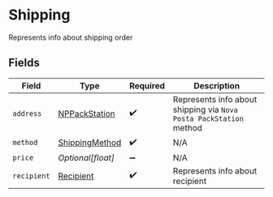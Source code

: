 # Shipping

Represents info about shipping order


## Fields

| Field                                                              | Type                                                               | Required                                                           | Description                                                        |
| ------------------------------------------------------------------ | ------------------------------------------------------------------ | ------------------------------------------------------------------ | ------------------------------------------------------------------ |
| `address`                                                          | [NPPackStation](../../models/shared/nppackstation.md)              | :heavy_check_mark:                                                 | Represents info about shipping via `Nova Posta PackStation` method |
| `method`                                                           | [ShippingMethod](../../models/shared/shippingmethod.md)            | :heavy_check_mark:                                                 | N/A                                                                |
| `price`                                                            | *Optional[float]*                                                  | :heavy_minus_sign:                                                 | N/A                                                                |
| `recipient`                                                        | [Recipient](../../models/shared/recipient.md)                      | :heavy_check_mark:                                                 | Represents info about recipient                                    |